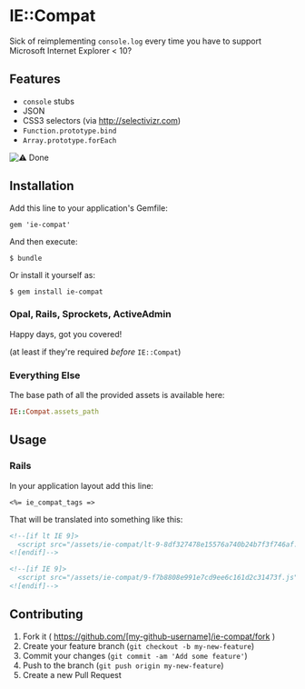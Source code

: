 # IE::Compat

Sick of reimplementing `console.log` every time you have to support Microsoft Internet Explorer < 10?

## Features

- `console` stubs
- JSON
- CSS3 selectors (via http://selectivizr.com)
- `Function.prototype.bind`
- `Array.prototype.forEach`


![⚠️ Done](http://cl.ly/image/272i1m2U0H0j/javascript-error-icon.gif)


## Installation

Add this line to your application's Gemfile:

    gem 'ie-compat'

And then execute:

    $ bundle

Or install it yourself as:

    $ gem install ie-compat

### Opal, Rails, Sprockets, ActiveAdmin

Happy days, got you covered!

(at least if they're required *before* `IE::Compat`)


### Everything Else

The base path of all the provided assets is available here:

```ruby
IE::Compat.assets_path
```


## Usage

### Rails

In your application layout add this line:

```erb
<%= ie_compat_tags =>
```

That will be translated into something like this:

```html
<!--[if lt IE 9]>
  <script src="/assets/ie-compat/lt-9-8df327478e15576a740b24b7f3f746af.js" type="text/javascript"></script>
<![endif]-->

<!--[if IE 9]>
  <script src="/assets/ie-compat/9-f7b8808e991e7cd9ee6c161d2c31473f.js" type="text/javascript"></script>
<![endif]-->
```


## Contributing

1. Fork it ( https://github.com/[my-github-username]/ie-compat/fork )
2. Create your feature branch (`git checkout -b my-new-feature`)
3. Commit your changes (`git commit -am 'Add some feature'`)
4. Push to the branch (`git push origin my-new-feature`)
5. Create a new Pull Request
